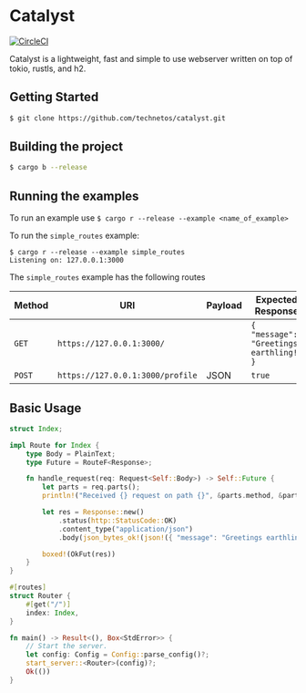 # Catalyst

[![CircleCI](https://circleci.com/gh/technetos/catalyst/tree/master.svg?style=svg)](https://circleci.com/gh/technetos/catalyst/tree/master)

Catalyst is a lightweight, fast and simple to use webserver written on top of tokio, rustls, and h2.  

## Getting Started

```sh
$ git clone https://github.com/technetos/catalyst.git
```

## Building the project

```sh
$ cargo b --release
```
## Running the examples
To run an example use  `$ cargo r --release --example <name_of_example>`

To run the `simple_routes` example:
```
$ cargo r --release --example simple_routes
Listening on: 127.0.0.1:3000
```
The `simple_routes` example has the following routes

Method | URI | Payload | Expected Response
--- | --- | --- | ---
`GET` | `https://127.0.0.1:3000/` |  | ` { "message": "Greetings earthling!" } `
`POST` | `https://127.0.0.1:3000/profile` | JSON | `true`

## Basic Usage

```rust
struct Index;

impl Route for Index {
    type Body = PlainText;
    type Future = RouteF<Response>;

    fn handle_request(req: Request<Self::Body>) -> Self::Future {
        let parts = req.parts();
        println!("Received {} request on path {}", &parts.method, &parts.uri);

        let res = Response::new()
            .status(http::StatusCode::OK)
            .content_type("application/json")
            .body(json_bytes_ok!(json!({ "message": "Greetings earthling!" })));

        boxed!(OkFut(res))
    }
}

#[routes]
struct Router {
    #[get("/")]
    index: Index,
}

fn main() -> Result<(), Box<StdError>> {
    // Start the server.
    let config: Config = Config::parse_config()?;
    start_server::<Router>(config)?;
    Ok(())
}
```
